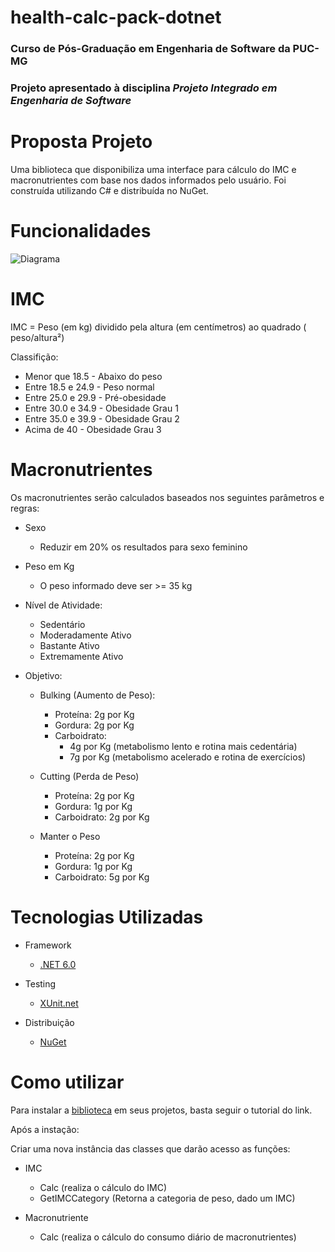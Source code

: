 # health-calc-pack-dotnet

### Curso de Pós-Graduação em Engenharia de Software da PUC-MG

### Projeto apresentado à disciplina _Projeto Integrado em Engenharia de Software_

# Proposta Projeto
Uma biblioteca que disponibiliza uma interface para cálculo do IMC e macronutrientes com base nos dados informados pelo usuário. Foi construída utilizando C# e distribuída no NuGet.

# Funcionalidades

<img src='nutrition-calc-diagram.jpg' alt='Diagrama'>

# IMC

IMC = Peso (em kg) dividido pela altura (em centímetros) ao quadrado ( peso/altura²)

Classifição:

- Menor que 18.5 - Abaixo do peso
- Entre 18.5 e 24.9 - Peso normal
- Entre 25.0 e 29.9 - Pré-obesidade
- Entre 30.0 e 34.9 - Obesidade Grau 1
- Entre 35.0 e 39.9 - Obesidade Grau 2
- Acima de 40 - Obesidade Grau 3

# Macronutrientes

Os macronutrientes serão calculados baseados nos seguintes parâmetros e regras:

- Sexo

  - Reduzir em 20% os resultados para sexo feminino

- Peso em Kg

  - O peso informado deve ser >= 35 kg

- Nível de Atividade:

  - Sedentário
  - Moderadamente Ativo
  - Bastante Ativo
  - Extremamente Ativo

- Objetivo:

  - Bulking (Aumento de Peso):

    - Proteína: 2g por Kg
    - Gordura: 2g por Kg
    - Carboidrato:
      - 4g por Kg (metabolismo lento e rotina mais cedentária)
      - 7g por Kg (metabolismo acelerado e rotina de exercícios)

  - Cutting (Perda de Peso)

    - Proteína: 2g por Kg
    - Gordura: 1g por Kg
    - Carboidrato: 2g por Kg

  - Manter o Peso

    - Proteína: 2g por Kg
    - Gordura: 1g por Kg
    - Carboidrato: 5g por Kg

# Tecnologias Utilizadas

- Framework

  - [.NET 6.0](https://dotnet.microsoft.com/en-us/download/dotnet/thank-you/sdk-6.0.403-windows-x64-installer)

- Testing

  - [XUnit.net](https://xunit.net/)

- Distribuição

  - [NuGet](https://www.nuget.org/)

# Como utilizar

Para instalar a [biblioteca](https://www.nuget.org/packages/health-calc-pack-dotnet-mldzs/1.0.0) em seus projetos, basta seguir o tutorial do link.

Após a instação:

Criar uma nova instância das classes que darão acesso as funções:

- IMC
  - Calc (realiza o cálculo do IMC)
  - GetIMCCategory (Retorna a categoria de peso, dado um IMC)

- Macronutriente
  - Calc (realiza o cálculo do consumo diário de macronutrientes)
